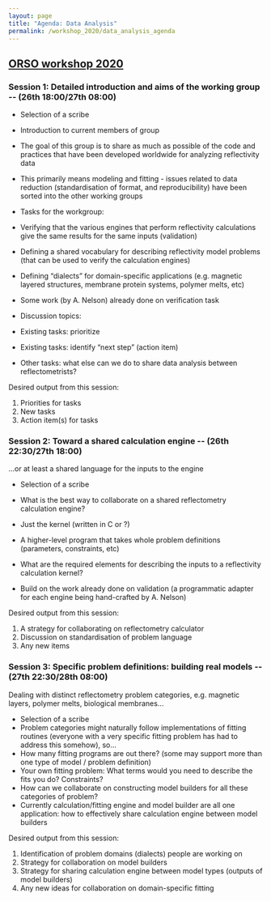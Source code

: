 ```yaml
---
layout: page
title: "Agenda: Data Analysis"
permalink: /workshop_2020/data_analysis_agenda
---
```


## [ORSO workshop 2020](/workshop_2020)

### <span class="c22">Session 1: Detailed introduction and aims of the working group -- (26th 18:00/27th 08:00)</span>

*   <span class="c4">Selection of a scribe</span>
*   <span class="c4">Introduction to current members of group</span>
*   <span class="c4">The goal of this group is to share as much as possible of the code and practices that have been developed worldwide for analyzing reflectivity data</span>
*   <span class="c4">This primarily means modeling and fitting - issues related to data reduction (standardisation of format, and reproducibility) have been sorted into the other working groups</span>
*   <span class="c4">Tasks for the workgroup:</span>

*   <span class="c4">Verifying that the various engines that perform reflectivity calculations give the same results for the same inputs (validation)</span>
*   <span class="c4">Defining a shared vocabulary for describing reflectivity model problems (that can be used to verify the calculation engines)</span>
*   <span class="c4">Defining “dialects” for domain-specific applications (e.g. magnetic layered structures, membrane protein systems, polymer melts, etc)</span>

*   <span class="c4">Some work (by A. Nelson) already done on verification task</span>
*   <span class="c4">Discussion topics:</span>

*   <span class="c4">Existing tasks: prioritize</span>
*   <span class="c4">Existing tasks: identify “next step” (action item)</span>
*   <span class="c4">Other tasks: what else can we do to share data analysis between reflectometrists?</span>

<span class="c4"></span>

<span class="c4">Desired output from this session:</span>

1.  <span class="c4">Priorities for tasks</span>
2.  <span class="c4">New tasks</span>
3.  <span class="c4">Action item(s) for tasks</span>

<span class="c1"></span>

### <span class="c22">Session 2: Toward a shared calculation engine -- (26th 22:30/27th 18:00)</span>

<span class="c4">...or at least a shared language for the inputs to the engine</span>

*   <span class="c4">Selection of a scribe</span>
*   <span class="c4">What is the best way to collaborate on a shared reflectometry calculation engine?</span>

*   <span>Just t</span><span>he kernel (writte</span><span>n in C or ?)</span>
*   <span>A hig</span><span>her-level program that takes whole problem definitions (parameters, constraints, etc)</span>

*   <span class="c4">What are the required elements for describing the inputs to a reflectivity calculation kernel?</span>
*   <span class="c4">Build on the work already done on validation (a programmatic adapter for each engine being hand-crafted by A. Nelson)</span>

<span class="c4"></span>

<span class="c4">Desired output from this session:</span>

1.  <span class="c4">A strategy for collaborating on reflectometry calculator</span>
2.  <span class="c4">Discussion on standardisation of problem language</span>
3.  <span class="c4">Any new items</span>

<span class="c4"></span>

### <span class="c22">Session 3: Specific problem definitions: building real models -- (27th 22:30/28th 08:00)</span>

<span class="c4">Dealing with distinct reflectometry problem categories, e.g. magnetic layers, polymer melts, biological membranes...</span>

<span class="c4"></span>

*   <span class="c4">Selection of a scribe</span>
*   <span class="c4">Problem categories might naturally follow implementations of fitting routines (everyone with a very specific fitting problem has had to address this somehow), so…</span>
*   <span class="c4">How many fitting programs are out there? (some may support more than one type of model / problem definition)</span>
*   <span class="c4">Your own fitting problem: What terms would you need to describe the fits you do? Constraints?</span>
*   <span class="c4">How can we collaborate on constructing model builders for all these categories of problem?</span>
*   <span class="c4">Currently calculation/fitting engine and model builder are all one application: how to effectively share calculation engine between model builders</span>

<span class="c4"></span>

<span class="c4">Desired output from this session:</span>

1.  <span class="c4">Identification of problem domains (dialects) people are working on</span>
2.  <span class="c4">Strategy for collaboration on model builders</span>
3.  <span class="c4">Strategy for sharing calculation engine between model types (outputs of model builders)</span>
4.  <span class="c4">Any new ideas for collaboration on domain-specific fitting</span>
